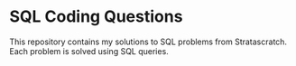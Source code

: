 # SQL Coding Questions
This repository contains my solutions to SQL problems from Stratascratch. Each problem is solved using SQL queries.
